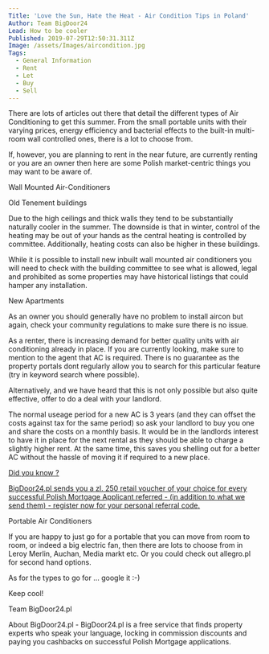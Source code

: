 ```yaml
---
Title: 'Love the Sun, Hate the Heat - Air Condition Tips in Poland'
Author: Team BigDoor24
Lead: How to be cooler
Published: 2019-07-29T12:50:31.311Z
Image: /assets/Images/aircondition.jpg
Tags:
  - General Information
  - Rent
  - Let
  - Buy
  - Sell
---
```

There are lots of articles out there that detail the different types of Air Conditioning to get this summer. From the small portable units with their varying prices, energy efficiency and bacterial effects to the built-in multi-room wall controlled ones, there is a lot to choose from.

If, however, you are planning to rent in the near future, are currently renting or you are an owner then here are some Polish market-centric things you may want to be aware of.

Wall Mounted Air-Conditioners

Old Tenement buildings

Due to the high ceilings and thick walls they tend to be substantially naturally cooler in the summer. The downside is that in winter, control of the heating may be out of your hands as the central heating is controlled by committee. Additionally, heating costs can also be higher in these buildings.

While it is possible to install new inbuilt wall mounted air conditioners you will need to check with the building committee to see what is allowed, legal and prohibited as some properties may have historical listings that could hamper any installation.

New Apartments

As an owner you should generally have no problem to install aircon but again, check your community regulations to make sure there is no issue.

As a renter, there is increasing demand for better quality units with air conditioning already in place. If you are currently looking, make sure to mention to the agent that AC is required. There is no guarantee as the property portals dont regularly allow you to search for this particular feature (try in keyword search where possible).

Alternatively, and we have heard that this is not only possible but also quite effective, offer to do a deal with your landlord.

The normal useage period for a new AC is 3 years (and they can offset the costs against tax for the same period) so ask your landlord to buy you one and share the costs on a monthly basis. It would be in the landlords interest to have it in place for the next rental as they should be able to charge a slightly higher rent. At the same time, this saves you shelling out for a better AC without the hassle of moving it if required to a new place.

[
Did you know ?
](https://bigdoor24.pl/)

[
](https://bigdoor24.pl/)

[BigDoor24.pl sends you a zl. 250 retail voucher of your choice for every successful Polish Mortgage Applicant referred - (in addition to what we send them) - register now for your personal referral code.](https://bigdoor24.pl/)

Portable Air Conditioners

If you are happy to just go for a portable that you can move from room to room, or indeed a big electric fan, then there are lots to choose from in Leroy Merlin, Auchan, Media markt etc. Or you could check out allegro.pl for second hand options.

As for the types to go for ... google it :-)

Keep cool!

Team BigDoor24.pl

About BigDoor24.pl - BigDoor24.pl is a free service that finds property experts who speak your language, locking in commission discounts and paying you cashbacks on successful Polish Mortgage applications.
